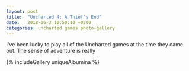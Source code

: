 ```yaml
---
layout: post
title:  "Uncharted 4: A Thief's End"
date:   2018-06-3 10:50:10 +0200
categories: uncharted games photo-gallery
---
```


I've been lucky to play all of the Uncharted games at the time they came out. The sense of adventure is really 

{% includeGallery uniqueAlbumina %}